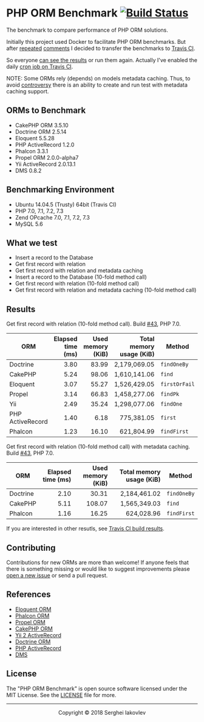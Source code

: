 # PHP ORM Benchmark [![Build Status](https://travis-ci.org/sergeyklay/php-orm-benchmark.svg?branch=master)](https://travis-ci.org/sergeyklay/php-orm-benchmark)

The benchmark to compare performance of PHP ORM solutions.

Initially this project used Docker to facilitate PHP ORM benchmarks. But after [repeated](https://github.com/sergeyklay/php-orm-benchmark/pull/12) [comments](https://github.com/sergeyklay/php-orm-benchmark/issues/7) I decided to transfer the benchmarks to [Travis CI](https://travis-ci.org/sergeyklay/php-orm-benchmark).

So everyone [can see the results](https://travis-ci.org/sergeyklay/php-orm-benchmark) or run them again. Actually I've enabled the daily [cron job on Travis CI](https://docs.travis-ci.com/user/cron-jobs/).

NOTE: Some ORMs rely (depends) on models metadata caching. Thus, to avoid [controversy](https://github.com/sergeyklay/php-orm-benchmark/issues/4) there is an ability to create and run test with metadata caching support.

## ORMs to Benchmark

* CakePHP ORM 3.5.10
* Doctrine ORM 2.5.14
* Eloquent 5.5.28
* PHP ActiveRecord 1.2.0
* Phalcon 3.3.1
* Propel ORM 2.0.0-alpha7
* Yii ActiveRecord 2.0.13.1
* DMS 0.8.2

## Benchmarking Environment

* Ubuntu 14.04.5 (Trusty) 64bit (Travis CI)
* PHP 7.0, 7.1, 7.2, 7.3
* Zend OPcache 7.0, 7.1, 7.2, 7.3
* MySQL 5.6

## What we test

* Insert a record to the Database
* Get first record with relation
* Get first record with relation and metadata caching
* Insert a record to the Database (10-fold method call)
* Get first record with relation (10-fold method call)
* Get first record with relation and metadata caching (10-fold method call)

## Results

Get first record with relation (10-fold method call). Build [#43](https://travis-ci.org/sergeyklay/php-orm-benchmark/builds/327563062), PHP 7.0.

| ORM               |   Elapsed time (ms) | Used memory (KiB) | Total memory usage (KiB) | Method       |
|-------------------|--------------------:|------------------:|-------------------------:|--------------|
| Doctrine          |                3.80 |             83.99 |             2,179,069.05 | `findOneBy`  |
| CakePHP           |                5.24 |             98.06 |             1,610,141.06 | `find`       |
| Eloquent          |                3.07 |             55.27 |             1,526,429.05 | `firstOrFail`|
| Propel            |                3.14 |             66.83 |             1,458,277.06 | `findPk`     |
| Yii               |                2.49 |             35.24 |             1,298,077.06 | `findOne`    |
| PHP ActiveRecord  |                1.40 |              6.18 |               775,381.05 | `first`      |
| Phalcon           |                1.23 |             16.10 |               621,804.99 | `findFirst`  |

Get first record with relation (10-fold method call) with metadata caching. Build [#43](https://travis-ci.org/sergeyklay/php-orm-benchmark/builds/327563062), PHP 7.0.

| ORM               |   Elapsed time (ms) | Used memory (KiB) | Total memory usage (KiB) | Method       |
|-------------------|--------------------:|------------------:|-------------------------:|--------------|
| Doctrine          |                2.10 |             30.31 |             2,184,461.02 | `findOneBy`  |
| CakePHP           |                5.11 |            108.07 |             1,565,349.03 | `find`       |
| Phalcon           |                1.16 |             16.25 |               624,028.96 | `findFirst`  |

If you are interested in other resutls, see [Travis CI build results](https://travis-ci.org/sergeyklay/php-orm-benchmark).

## Contributing

Contributions for new ORMs are more than welcome! If anyone feels that there is something missing or would like to suggest improvements please [open a new issue](https://github.com/sergeyklay/php-orm-benchmark/issues) or send a pull request.

## References

* [Eloquent ORM](https://laravel.com/docs/5.5/eloquent)
* [Phalcon ORM](https://docs.phalconphp.com/en/3.2/db-models)
* [Propel ORM](http://propelorm.org/documentation/)
* [CakePHP ORM](https://book.cakephp.org/3.0/en/orm.html)
* [Yii 2 ActiveRecord](http://www.yiiframework.com/doc-2.0/guide-db-active-record.html)
* [Doctrine ORM](http://www.doctrine-project.org/projects/orm.html)
* [PHP ActiveRecord](http://www.phpactiverecord.org/projects/main/wiki)
* [DMS](http://dms-docs.readthedocs.io/en/latest/)

## License

The "PHP ORM Benchmark" is open source software licensed under the MIT License. See the [LICENSE](https://github.com/sergeyklay/php-orm-benchmark/blob/master/LICENSE) file for more.

---

<p align="center">Copyright &copy; 2018 Serghei Iakovlev</p>
